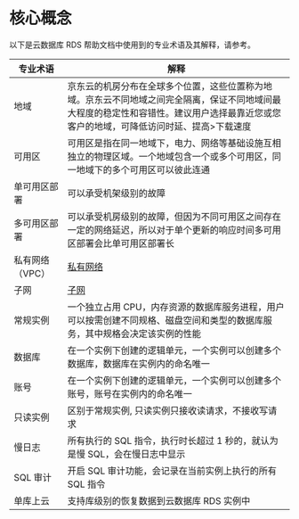 # 核心概念
以下是云数据库 RDS 帮助文档中使用到的专业术语及其解释，请参考。

|专业术语|解释|
|---|---|
|地域|京东云的机房分布在全球多个位置，这些位置称为地域。京东云不同地域之间完全隔离，保证不同地域间最大程度的稳定性和容错性。建议用户选择最靠近您或您客户的地域，可降低访问时延、提高>下载速度|
|可用区|可用区是指在同一地域下，电力、网络等基础设施互相独立的物理区域。一个地域包含一个或多个可用区，同一地域下的多个可用区可以彼此连通|
|单可用区部署|可以承受机架级别的故障|
|多可用区部署|可以承受机房级别的故障，但因为不同可用区之间存在一定的网络延迟，所以对于单个更新的响应时间多可用区部署会比单可用区部署长|
|私有网络（VPC）|[私有网络](待补充)|
|子网|[子网](待补充)|
|常规实例|一个独立占用 CPU，内存资源的数据库服务进程，用户可以按需创建不同规格、磁盘空间和类型的数据库服务，其中规格会决定该实例的性能|
|数据库|在一个实例下创建的逻辑单元，一个实例可以创建多个数据库，数据库在实例内的命名唯一|
|账号|在一个实例下创建的逻辑单元，一个实例可以创建多个账号，账号在实例内的命名唯一|
|只读实例|区别于常规实例, 只读实例只接收读请求，不接收写请求|
|慢日志|所有执行的 SQL 指令，执行时长超过 1 秒的，就认为是慢 SQL，会在慢日志中显示|
|SQL 审计|开启 SQL 审计功能，会记录在当前实例上执行的所有 SQL 指令|
|单库上云|支持库级别的恢复数据到云数据库 RDS 实例中|

